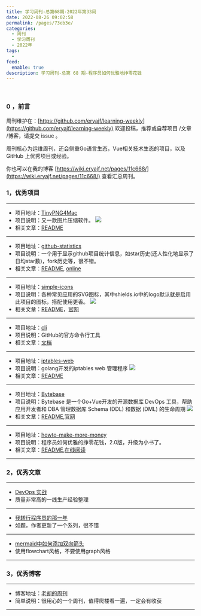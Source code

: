 ```yaml
---
title: 学习周刊-总第68期-2022年第33周
date: 2022-08-26 09:02:58
permalink: /pages/73eb3e/
categories:
  - 周刊
  - 学习周刊
  - 2022年
tags:
  -
feed:
  enable: true
description: 学习周刊-总第 68 期-程序员如何优雅地挣零花钱
---
```



<br><ArticleTopAd></ArticleTopAd>

### 0 ，前言

周刊维护在：[https://github.com/eryajf/learning-weekly](https://github.com/eryajf/learning-weekly)  欢迎投稿，推荐或自荐项目 /文章 /博客，请提交 issue 。

周刊核心为运维周刊，还会侧重Go语言生态，Vue相关技术生态的项目，以及 GitHub 上优秀项目或经验。

你也可以在我的博客 [https://wiki.eryajf.net/pages/11c668/](https://wiki.eryajf.net/pages/11c668/) 查看汇总周刊。


### 1，优秀项目

---

- 项目地址：[TinyPNG4Mac](https://github.com/kyleduo/TinyPNG4Mac)
- 项目说明：又一款图片压缩软件。
  ![](http://t.eryajf.net/imgs/2022/07/070940084883b435.png)
- 相关文章：[README](https://github.com/kyleduo/TinyPNG4Mac/blob/master/README_ZH.md)

---

- 项目地址：[github-statistics](https://github.com/vesoft-inc/github-statistics)
- 项目说明：一个用于显示github项目统计信息，如star历史(还人性化地显示了日均star数)，fork历史等，很不错。
- 相关文章：[README](https://github.com/vesoft-inc/github-statistics#readme), [online](https://vesoft-inc.github.io/github-statistics/)

---

- 项目地址：[simple-icons](https://github.com/simple-icons/simple-icons)
- 项目说明：各种常见应用的SVG图标，其中shields.io中的logo默认就是启用此项目的图标，搭配使用更香。
  ![](http://t.eryajf.net/imgs/2022/07/ddee89ead39bc511.png)
- 相关文章：[README](https://github.com/simple-icons/simple-icons#readme)，[官网](https://simpleicons.org/)

---

- 项目地址：[cli](https://github.com/cli/cli)
- 项目说明：GitHub的官方命令行工具
- 相关文章：[文档](https://cli.github.com/manual/)

---

- 项目地址：[iptables-web](https://github.com/pretty66/iptables-web)
- 项目说明：golang开发的iptables web 管理程序
  ![](http://t.eryajf.net/imgs/2022/07/59cea5c1d3cd6c97.png)
- 相关文章：[README](https://github.com/pretty66/iptables-web#readme)

---

- 项目地址：[Bytebase](https://github.com/Bytebase/Bytebase)
- 项目说明：Bytebase 是一个Go+Vue开发的开源数据库 DevOps 工具，帮助应用开发者和 DBA 管理数据库 Schema (DDL) 和数据 (DML) 的生命周期
  ![](http://t.eryajf.net/imgs/2022/08/ec25e0a7a4160a48.webp)
- 相关文章：[README](https://github.com/bytebase/bytebase#readme),[官网](https://www.bytebase.com/zh)

---

- 项目地址：[howto-make-more-money](https://github.com/easychen/howto-make-more-money)
- 项目说明：程序员如何优雅的挣零花钱，2.0版，升级为小书了。
- 相关文章：[README](https://github.com/easychen/howto-make-more-money#readme),[在线阅读](https://howto-make-more-money-easychen.vercel.app/)

---

### 2，优秀文章

---

- [DevOps 实战](https://lework.github.io/2020/09/05/devops/)
- 质量非常高的一线生产经验整理

---

- [我转行程序员的那一年](https://blog.csdn.net/daoke_li/category_11365785.html)
- 如题，作者更新了一个系列，很不错

---

- [mermaid中如何添加双向箭头](https://github.com/mermaid-js/mermaid/issues/123#issuecomment-807041223)
- 使用flowchart风格，不要使用graph风格

---

### 3，优秀博客

---

- 博客地址：[老胡的周刊](https://weekly.howie6879.cn/index.html)
- 简单说明：很用心的一个周刊，值得爬楼看一遍，一定会有收获

---



<br><ArticleTopAd></ArticleTopAd>

